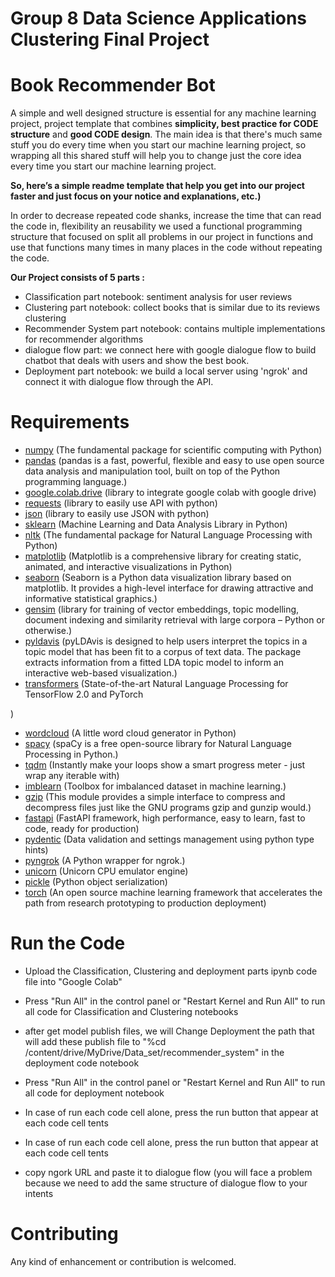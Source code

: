 # Group 8 Data Science Applications Clustering Final Project 

# Book Recommender Bot
A simple and well designed structure is essential for any machine learning project, project template that combines **simplicity, best practice for CODE structure** and **good CODE design**. 
The main idea is that there's much same stuff you do every time when you start our machine learning project, so wrapping all this shared stuff will help you to change just the core idea every time you start our machine learning project. 

**So, here’s a simple readme template that help you get into our project faster and just focus on your notice and explanations, etc.)**

In order to decrease repeated code shanks, increase the time that can read the code in, flexibility an reusability we used a functional programming structure that focused on split all problems in our project in functions and use that functions many times in many places in the code without repeating the code.
 

**Our Project consists of 5 parts :**
- Classification part notebook: sentiment analysis for user reviews  
- Clustering part notebook: collect books that is similar due to its reviews clustering 
- Recommender System part notebook: contains multiple implementations for recommender algorithms 
- dialogue flow part: we connect here with google dialogue flow to build chatbot that deals with users and show the best book. 
- Deployment part notebook: we build a local server using 'ngrok' and connect it with dialogue flow through the API. 


# Requirements
- [numpy](https://numpy.org/) (The fundamental package for scientific computing with Python)
- [pandas](https://pandas.pydata.org/) (pandas is a fast, powerful, flexible and easy to use open source data analysis and manipulation tool, built on top of the Python programming language.) 
- [google.colab.drive](https://colab.research.google.com/) (library to integrate google colab with google drive)
- [requests](https://pypi.org/project/requests/) (library to easily use API with python)
- [json](https://docs.python.org/3/library/json.html) (library to easily use JSON with python)
- [sklearn](https://scikit-learn.org/stable/) (Machine Learning and Data Analysis Library in Python)
- [nltk](https://www.nltk.org/) (The fundamental package for Natural Language Processing with Python)
- [matplotlib](https://matplotlib.org/) (Matplotlib is a comprehensive library for creating static, animated, and interactive visualizations in Python)
- [seaborn](https://seaborn.pydata.org/) (Seaborn is a Python data visualization library based on matplotlib. It provides a high-level interface for drawing attractive and informative statistical graphics.)
- [gensim](https://radimrehurek.com/gensim/index.html) (library for training of vector embeddings, topic modelling, document indexing and similarity retrieval with large corpora – Python or otherwise.)
- [pyldavis](https://pyldavis.readthedocs.io/en/latest/readme.html) (pyLDAvis is designed to help users interpret the topics in a topic model that has been fit to a corpus of text data. The package extracts information from a fitted LDA topic model to inform an interactive web-based visualization.)
- [transformers](https://pypi.org/project/transformers/2.1.0/) (State-of-the-art Natural Language Processing for TensorFlow 2.0 and PyTorch

)
- [wordcloud](https://pypi.org/project/wordcloud/) (A little word cloud generator in Python)
- [spacy](https://spacy.io/) (spaCy is a free open-source library for Natural Language Processing in Python.)
- [tqdm](https://tqdm.github.io/) (Instantly make your loops show a smart progress meter - just wrap any iterable with)
- [imblearn](https://pypi.org/project/imblearn/) (Toolbox for imbalanced dataset in machine learning.)
- [gzip](https://docs.python.org/3/library/gzip.html) (This module provides a simple interface to compress and decompress files just like the GNU programs gzip and gunzip would.)
- [fastapi](https://fastapi.tiangolo.com/) (FastAPI framework, high performance, easy to learn, fast to code, ready for production)
- [pydentic](https://pypi.org/project/pydantic/) (Data validation and settings management using python type hints)
- [pyngrok](https://pypi.org/project/pyngrok/) (A Python wrapper for ngrok.)
- [unicorn](https://pypi.org/project/unicorn/) (Unicorn CPU emulator engine)
- [pickle](https://docs.python.org/3/library/pickle.html) (Python object serialization)
- [torch](https://pytorch.org/) (An open source machine learning framework that accelerates the path from research prototyping to production deployment)
 
# Run the Code
- Upload the Classification, Clustering and deployment parts ipynb code file into "Google Colab"  
- Press "Run All" in the control panel or "Restart Kernel and Run All" to run all code for Classification and  Clustering notebooks

- after get model publish files, we will Change Deployment the path that will add these publish file to  "%cd /content/drive/MyDrive/Data_set/recommender_system" in the deployment code notebook
- Press "Run All" in the control panel or "Restart Kernel and Run All" to run all code for deployment notebook
- In case of run each code cell alone, press the run button that appear at each code cell
 tents
- In case of run each code cell alone, press the run button that appear at each code cell
 tents
- copy ngork URL and paste it to dialogue flow (you will face a problem because we need to add the same structure of dialogue flow to your intents

 
# Contributing
Any kind of enhancement or contribution is welcomed.